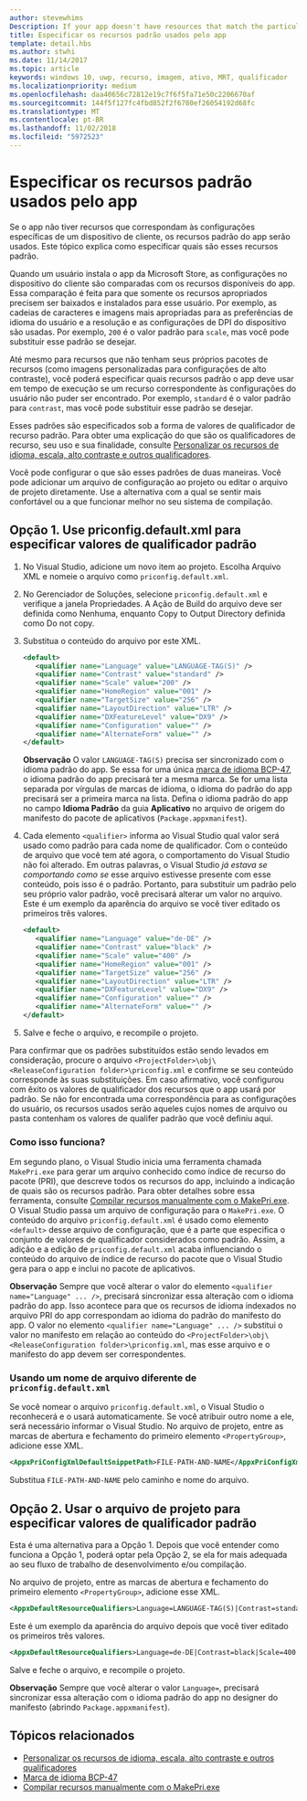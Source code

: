 ```yaml
---
author: stevewhims
Description: If your app doesn't have resources that match the particular settings of a customer device, then the app's default resources are used. This topic explains how to specify what those default resources are.
title: Especificar os recursos padrão usados pelo app
template: detail.hbs
ms.author: stwhi
ms.date: 11/14/2017
ms.topic: article
keywords: windows 10, uwp, recurso, imagem, ativo, MRT, qualificador
ms.localizationpriority: medium
ms.openlocfilehash: daa40656c72812e19c7f6f5fa71e50c2206670af
ms.sourcegitcommit: 144f5f127fc4fbd852f2f6780ef26054192d68fc
ms.translationtype: MT
ms.contentlocale: pt-BR
ms.lasthandoff: 11/02/2018
ms.locfileid: "5972523"
---
```

# <a name="specify-the-default-resources-that-your-app-uses"></a>Especificar os recursos padrão usados pelo app

Se o app não tiver recursos que correspondam às configurações específicas de um dispositivo de cliente, os recursos padrão do app serão usados. Este tópico explica como especificar quais são esses recursos padrão.

Quando um usuário instala o app da Microsoft Store, as configurações no dispositivo do cliente são comparadas com os recursos disponíveis do app. Essa comparação é feita para que somente os recursos apropriados precisem ser baixados e instalados para esse usuário. Por exemplo, as cadeias de caracteres e imagens mais apropriadas para as preferências de idioma do usuário e a resolução e as configurações de DPI do dispositivo são usadas. Por exemplo, `200` é o valor padrão para `scale`, mas você pode substituir esse padrão se desejar.

Até mesmo para recursos que não tenham seus próprios pacotes de recursos (como imagens personalizadas para configurações de alto contraste), você poderá especificar quais recursos padrão o app deve usar em tempo de execução se um recurso correspondente às configurações do usuário não puder ser encontrado. Por exemplo, `standard` é o valor padrão para `contrast`, mas você pode substituir esse padrão se desejar.

Esses padrões são especificados sob a forma de valores de qualificador de recurso padrão. Para obter uma explicação do que são os qualificadores de recurso, seu uso e sua finalidade, consulte [Personalizar os recursos de idioma, escala, alto contraste e outros qualificadores](tailor-resources-lang-scale-contrast.md).

Você pode configurar o que são esses padrões de duas maneiras. Você pode adicionar um arquivo de configuração ao projeto ou editar o arquivo de projeto diretamente. Use a alternativa com a qual se sentir mais confortável ou a que funcionar melhor no seu sistema de compilação.

## <a name="option-1-use-priconfigdefaultxml-to-specify-default-qualifier-values"></a>Opção 1. Use priconfig.default.xml para especificar valores de qualificador padrão

1. No Visual Studio, adicione um novo item ao projeto. Escolha Arquivo XML e nomeie o arquivo como `priconfig.default.xml`.
2. No Gerenciador de Soluções, selecione `priconfig.default.xml` e verifique a janela Propriedades. A Ação de Build do arquivo deve ser definida como Nenhuma, enquanto Copy to Output Directory definida como Do not copy.
3. Substitua o conteúdo do arquivo por este XML.
   ```xml
   <default>
      <qualifier name="Language" value="LANGUAGE-TAG(S)" />
      <qualifier name="Contrast" value="standard" />
      <qualifier name="Scale" value="200" />
      <qualifier name="HomeRegion" value="001" />
      <qualifier name="TargetSize" value="256" />
      <qualifier name="LayoutDirection" value="LTR" />
      <qualifier name="DXFeatureLevel" value="DX9" />
      <qualifier name="Configuration" value="" />
      <qualifier name="AlternateForm" value="" />
   </default>
   ```
   
   **Observação** O valor `LANGUAGE-TAG(S)` precisa ser sincronizado com o idioma padrão do app. Se essa for uma única [marca de idioma BCP-47](http://go.microsoft.com/fwlink/p/?linkid=227302), o idioma padrão do app precisará ter a mesma marca. Se for uma lista separada por vírgulas de marcas de idioma, o idioma do padrão do app precisará ser a primeira marca na lista. Defina o idioma padrão do app no campo **Idioma Padrão** da guia **Aplicativo** no arquivo de origem do manifesto do pacote de aplicativos (`Package.appxmanifest`).

4. Cada elemento `<qualifier>` informa ao Visual Studio qual valor será usado como padrão para cada nome de qualificador. Com o conteúdo de arquivo que você tem até agora, o comportamento do Visual Studio não foi alterado. Em outras palavras, o Visual Studio *já estava se comportando como se* esse arquivo estivesse presente com esse conteúdo, pois isso é o padrão. Portanto, para substituir um padrão pelo seu próprio valor padrão, você precisará alterar um valor no arquivo. Este é um exemplo da aparência do arquivo se você tiver editado os primeiros três valores.
   ```xml
   <default>
      <qualifier name="Language" value="de-DE" />
      <qualifier name="Contrast" value="black" />
      <qualifier name="Scale" value="400" />
      <qualifier name="HomeRegion" value="001" />
      <qualifier name="TargetSize" value="256" />
      <qualifier name="LayoutDirection" value="LTR" />
      <qualifier name="DXFeatureLevel" value="DX9" />
      <qualifier name="Configuration" value="" />
      <qualifier name="AlternateForm" value="" />
   </default>
   ```
5. Salve e feche o arquivo, e recompile o projeto.

Para confirmar que os padrões substituídos estão sendo levados em consideração, procure o arquivo `<ProjectFolder>\obj\<ReleaseConfiguration folder>\priconfig.xml` e confirme se seu conteúdo corresponde às suas substituições. Em caso afirmativo, você configurou com êxito os valores de qualificador dos recursos que o app usará por padrão. Se não for encontrada uma correspondência para as configurações do usuário, os recursos usados serão aqueles cujos nomes de arquivo ou pasta contenham os valores de qualifer padrão que você definiu aqui.

### <a name="how-does-this-work"></a>Como isso funciona?

Em segundo plano, o Visual Studio inicia uma ferramenta chamada `MakePri.exe` para gerar um arquivo conhecido como índice de recurso do pacote (PRI), que descreve todos os recursos do app, incluindo a indicação de quais são os recursos padrão. Para obter detalhes sobre essa ferramenta, consulte [Compilar recursos manualmente com o MakePri.exe](compile-resources-manually-with-makepri.md). O Visual Studio passa um arquivo de configuração para o `MakePri.exe`. O conteúdo do arquivo `priconfig.default.xml` é usado como elemento `<default>` desse arquivo de configuração, que é a parte que especifica o conjunto de valores de qualificador considerados como padrão. Assim, a adição e a edição de `priconfig.default.xml` acaba influenciando o conteúdo do arquivo de índice de recurso do pacote que o Visual Studio gera para o app e inclui no pacote de aplicativos.

**Observação** Sempre que você alterar o valor do elemento `<qualifier name="Language" ... />`, precisará sincronizar essa alteração com o idioma padrão do app. Isso acontece para que os recursos de idioma indexados no arquivo PRI do app correspondam ao idioma do padrão do manifesto do app. O valor no elemento `<qualifier name="Language" ... />` substitui o valor no manifesto em relação ao conteúdo do `<ProjectFolder>\obj\<ReleaseConfiguration folder>\priconfig.xml`, mas esse arquivo e o manifesto do app devem ser correspondentes.

### <a name="using-a-different-file-name-than-priconfigdefaultxml"></a>Usando um nome de arquivo diferente de `priconfig.default.xml`

Se você nomear o arquivo `priconfig.default.xml`, o Visual Studio o reconhecerá e o usará automaticamente. Se você atribuir outro nome a ele, será necessário informar o Visual Studio. No arquivo de projeto, entre as marcas de abertura e fechamento do primeiro elemento `<PropertyGroup>`, adicione esse XML.

```xml
<AppxPriConfigXmlDefaultSnippetPath>FILE-PATH-AND-NAME</AppxPriConfigXmlDefaultSnippetPath>
```

Substitua `FILE-PATH-AND-NAME` pelo caminho e nome do arquivo.

## <a name="option-2-use-your-project-file-to-specify-default-qualifier-values"></a>Opção 2. Usar o arquivo de projeto para especificar valores de qualificador padrão

Esta é uma alternativa para a Opção 1. Depois que você entender como funciona a Opção 1, poderá optar pela Opção 2, se ela for mais adequada ao seu fluxo de trabalho de desenvolvimento e/ou compilação.

No arquivo de projeto, entre as marcas de abertura e fechamento do primeiro elemento `<PropertyGroup>`, adicione esse XML.

```xml
<AppxDefaultResourceQualifiers>Language=LANGUAGE-TAG(S)|Contrast=standard|Scale=200|HomeRegion=001|TargetSize=256|LayoutDirection=LTR|DXFeatureLevel=DX9|Configuration=|AlternateForm=</AppxDefaultResourceQualifiers>
```

Este é um exemplo da aparência do arquivo depois que você tiver editado os primeiros três valores.

```xml
<AppxDefaultResourceQualifiers>Language=de-DE|Contrast=black|Scale=400|HomeRegion=001|TargetSize=256|LayoutDirection=LTR|DXFeatureLevel=DX9|Configuration=|AlternateForm=</AppxDefaultResourceQualifiers>
```

Salve e feche o arquivo, e recompile o projeto.

**Observação** Sempre que você alterar o valor `Language=`, precisará sincronizar essa alteração com o idioma padrão do app no designer do manifesto (abrindo `Package.appxmanifest`).

## <a name="related-topics"></a>Tópicos relacionados

* [Personalizar os recursos de idioma, escala, alto contraste e outros qualificadores](tailor-resources-lang-scale-contrast.md)
* [Marca de idioma BCP-47](http://go.microsoft.com/fwlink/p/?linkid=227302)
* [Compilar recursos manualmente com o MakePri.exe](compile-resources-manually-with-makepri.md)
